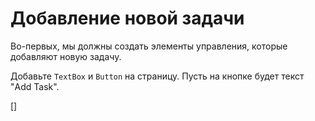 ﻿Добавление новой задачи
=======================
Во-первых, мы должны создать элементы управления, которые добавляют новую задачу.

Добавьте `TextBox` и `Button` на страницу. Пусть на кнопке будет текст "Add Task".

[<DothtmlExercise Initial="samples/ToDoListView_Stage1.dothtml"
                  Final="samples/ToDoListView_Stage2.dothtml"
                  DisplayName="ToDoListView.dothtml"
                  ValidatorId="Lesson2Step2Validator" />]